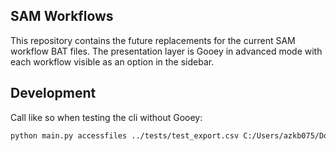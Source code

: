 ## SAM Workflows
This repository contains the future replacements for the current SAM workflow BAT files. The presentation layer is Gooey in advanced mode with each workflow visible as an option in the sidebar.


## Development
Call like so when testing the cli without Gooey:
```bash
python main.py accessfiles ../tests/test_export.csv C:/Users/azkb075/Downloads/test_result.csv --overwrite --local --dryrun --plain --ignore-gooey
```
